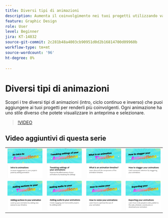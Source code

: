 ```yaml
---
title: Diversi tipi di animazioni
description: Aumenta il coinvolgimento nei tuoi progetti utilizzando vari tipi di animazione
feature: Graphic Design
role: User
level: Beginner
jira: KT-14832
source-git-commit: 2c281b48a4003cb90951d0d2b16814700d09960b
workflow-type: tm+mt
source-wordcount: '96'
ht-degree: 0%

---
```


# Diversi tipi di animazioni

Scopri i tre diversi tipi di animazioni (intro, ciclo continuo e inverso) che puoi aggiungere ai tuoi progetti per renderli più coinvolgenti. Ogni animazione ha uno stile diverso che potete visualizzare in anteprima e selezionare.

>[!VIDEO](https://video.tv.adobe.com/v/3426976?quality=12&learn=on&hidetitle=true)

## Video aggiuntivi di questa serie

<table style="table-layout:fixed">
<tr>
   <td>
         <a href="intro-animation.md">
            <img alt="Introduzione alle animazioni" src="assets/intro-animations.png" />
         </a>
   </td>
   <td>
         <a href="tweak-animation.md">
            <img alt="Modifica delle impostazioni delle animazioni" src="assets/tweaking-settings.png" />
         </a>
   </td>
   <td>
         <a href="animation-timeline.md">
            <img alt="Che cos&apos;è la sequenza temporale dell&apos;animazione?" src="assets/what-is-animation-timeline.png" />
         </a>
   </td>
   <td>
         <a href="stagger-animations.md">
            <img alt="Come scaglionare le animazioni" src="assets/stagger-animations.png" />
         </a>
   </td>
</tr>
<tr>
   <td>
         <a href="add-sections-animation.md">
            <img alt="Aggiunta di sezioni all’animazione" src="assets/add-sections.png" />
         </a>
   </td>
   <td>
         <a href="audio-animation.md">
            <img alt="Aggiunta di audio alle animazioni" src="assets/add-audio.png" />
         </a>
   </td>
   <td>
         <a href="resize-animations.md">
            <img alt="Come ridimensionare le animazioni" src="assets/resize-animations.png" />
         </a>
   </td>
   <td>
         <a href="export-animations.md">
            <img alt="Esportazione delle animazioni" src="assets/exporting-animations.png" />
         </a>
   </td>
</tr>
</table>
